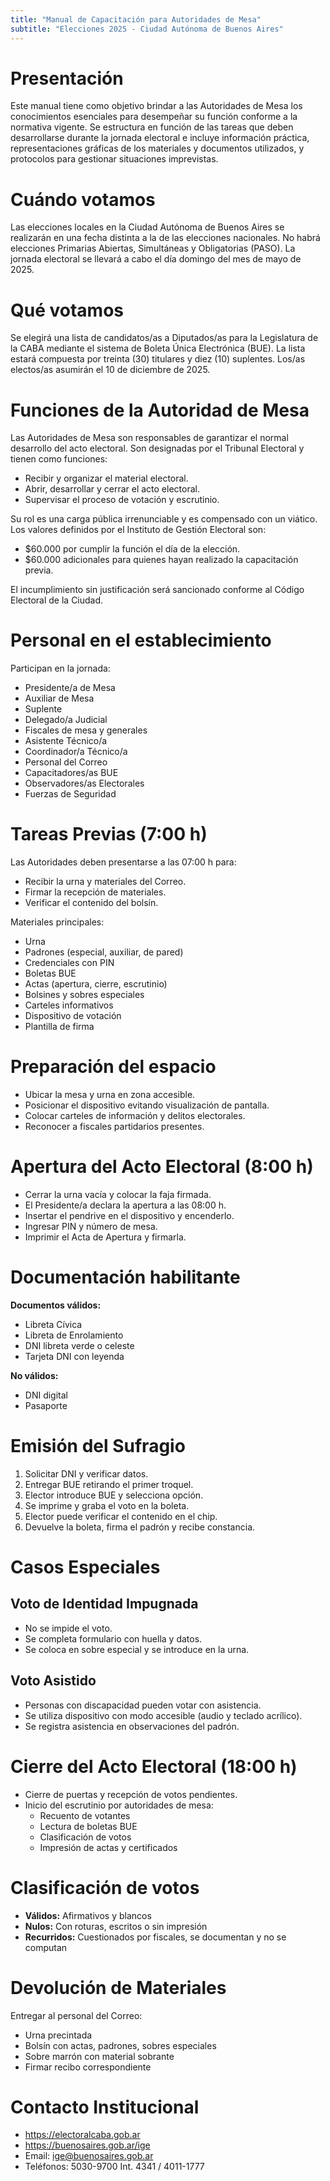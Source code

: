 ```yaml
---
title: "Manual de Capacitación para Autoridades de Mesa"
subtitle: "Elecciones 2025 - Ciudad Autónoma de Buenos Aires"
---
```


# Presentación

Este manual tiene como objetivo brindar a las Autoridades de Mesa los conocimientos esenciales para desempeñar su función conforme a la normativa vigente. Se estructura en función de las tareas que deben desarrollarse durante la jornada electoral e incluye información práctica, representaciones gráficas de los materiales y documentos utilizados, y protocolos para gestionar situaciones imprevistas.

# Cuándo votamos

Las elecciones locales en la Ciudad Autónoma de Buenos Aires se realizarán en una fecha distinta a la de las elecciones nacionales. No habrá elecciones Primarias Abiertas, Simultáneas y Obligatorias (PASO). La jornada electoral se llevará a cabo el día domingo del mes de mayo de 2025.

# Qué votamos

Se elegirá una lista de candidatos/as a Diputados/as para la Legislatura de la CABA mediante el sistema de Boleta Única Electrónica (BUE). La lista estará compuesta por treinta (30) titulares y diez (10) suplentes. Los/as electos/as asumirán el 10 de diciembre de 2025.

# Funciones de la Autoridad de Mesa

Las Autoridades de Mesa son responsables de garantizar el normal desarrollo del acto electoral. Son designadas por el Tribunal Electoral y tienen como funciones:

- Recibir y organizar el material electoral.
- Abrir, desarrollar y cerrar el acto electoral.
- Supervisar el proceso de votación y escrutinio.

Su rol es una carga pública irrenunciable y es compensado con un viático. Los valores definidos por el Instituto de Gestión Electoral son:

- $60.000 por cumplir la función el día de la elección.
- $60.000 adicionales para quienes hayan realizado la capacitación previa.

El incumplimiento sin justificación será sancionado conforme al Código Electoral de la Ciudad.

# Personal en el establecimiento

Participan en la jornada:

- Presidente/a de Mesa
- Auxiliar de Mesa
- Suplente
- Delegado/a Judicial
- Fiscales de mesa y generales
- Asistente Técnico/a
- Coordinador/a Técnico/a
- Personal del Correo
- Capacitadores/as BUE
- Observadores/as Electorales
- Fuerzas de Seguridad

# Tareas Previas (7:00 h)

Las Autoridades deben presentarse a las 07:00 h para:

- Recibir la urna y materiales del Correo.
- Firmar la recepción de materiales.
- Verificar el contenido del bolsín.

Materiales principales:

- Urna
- Padrones (especial, auxiliar, de pared)
- Credenciales con PIN
- Boletas BUE
- Actas (apertura, cierre, escrutinio)
- Bolsines y sobres especiales
- Carteles informativos
- Dispositivo de votación
- Plantilla de firma

# Preparación del espacio

- Ubicar la mesa y urna en zona accesible.
- Posicionar el dispositivo evitando visualización de pantalla.
- Colocar carteles de información y delitos electorales.
- Reconocer a fiscales partidarios presentes.

# Apertura del Acto Electoral (8:00 h)

- Cerrar la urna vacía y colocar la faja firmada.
- El Presidente/a declara la apertura a las 08:00 h.
- Insertar el pendrive en el dispositivo y encenderlo.
- Ingresar PIN y número de mesa.
- Imprimir el Acta de Apertura y firmarla.

# Documentación habilitante

**Documentos válidos:**

- Libreta Cívica
- Libreta de Enrolamiento
- DNI libreta verde o celeste
- Tarjeta DNI con leyenda

**No válidos:**

- DNI digital
- Pasaporte

# Emisión del Sufragio

1. Solicitar DNI y verificar datos.
2. Entregar BUE retirando el primer troquel.
3. Elector introduce BUE y selecciona opción.
4. Se imprime y graba el voto en la boleta.
5. Elector puede verificar el contenido en el chip.
6. Devuelve la boleta, firma el padrón y recibe constancia.

# Casos Especiales

## Voto de Identidad Impugnada

- No se impide el voto.
- Se completa formulario con huella y datos.
- Se coloca en sobre especial y se introduce en la urna.

## Voto Asistido

- Personas con discapacidad pueden votar con asistencia.
- Se utiliza dispositivo con modo accesible (audio y teclado acrílico).
- Se registra asistencia en observaciones del padrón.

# Cierre del Acto Electoral (18:00 h)

- Cierre de puertas y recepción de votos pendientes.
- Inicio del escrutinio por autoridades de mesa:
  - Recuento de votantes
  - Lectura de boletas BUE
  - Clasificación de votos
  - Impresión de actas y certificados

# Clasificación de votos

- **Válidos:** Afirmativos y blancos
- **Nulos:** Con roturas, escritos o sin impresión
- **Recurridos:** Cuestionados por fiscales, se documentan y no se computan

# Devolución de Materiales

Entregar al personal del Correo:

- Urna precintada
- Bolsín con actas, padrones, sobres especiales
- Sobre marrón con material sobrante
- Firmar recibo correspondiente

# Contacto Institucional

- https://electoralcaba.gob.ar  
- https://buenosaires.gob.ar/ige  
- Email: ige@buenosaires.gob.ar  
- Teléfonos: 5030-9700 Int. 4341 / 4011-1777
